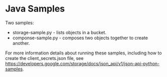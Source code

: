 Java Samples
============

Two samples:

- storage-sample.py - lists objects in a bucket.
- componse-sample.py - composes two objects together to create another.

For more information details about running these samples, including how to create the client_secrets.json file, see
https://developers.google.com/storage/docs/json_api/v1/json-api-python-samples.
